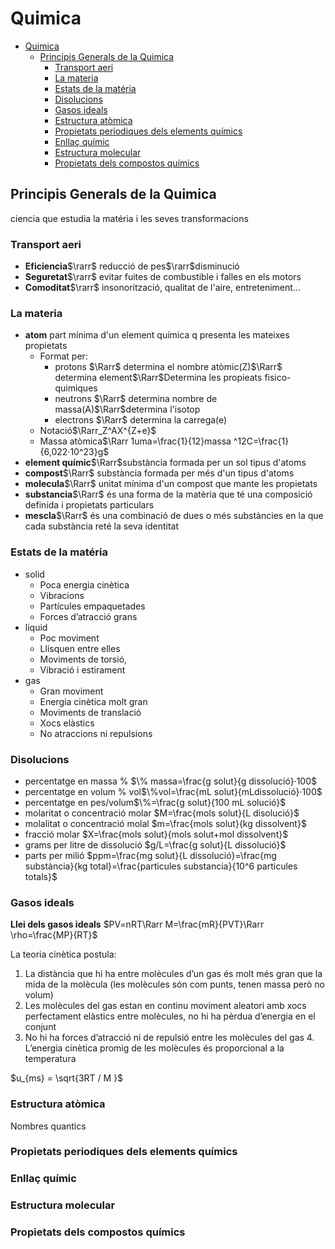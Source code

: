 # Quimica

- [Quimica](#quimica)
  - [Principis Generals de la Quimica](#principis-generals-de-la-quimica)
    - [Transport aeri](#transport-aeri)
    - [La materia](#la-materia)
    - [Estats de la matéria](#estats-de-la-matéria)
    - [Disolucions](#disolucions)
    - [Gasos ideals](#gasos-ideals)
    - [Estructura atòmica](#estructura-atòmica)
    - [Propietats periodiques dels elements químics](#propietats-periodiques-dels-elements-químics)
    - [Enllaç químic](#enllaç-químic)
    - [Estructura molecular](#estructura-molecular)
    - [Propietats dels compostos químics](#propietats-dels-compostos-químics)

## Principis Generals de la Quimica

ciencia que estudia la matéria i les seves transformacions

### Transport aeri

- **Eficiencia**$\rarr$ reducció de pes$\rarr$disminució
- **Seguretat**$\rarr$ evitar fuites de combustible i falles en els motors
- **Comoditat**$\rarr$ insonorització, qualitat de l'aire, entreteniment...

### La materia

- **atom** part mínima d'un element química q presenta les mateixes propietats
  - Format per:
    - protons $\Rarr$ determina el nombre atòmic(Z)$\Rarr$ determina element$\Rarr$Determina les propieats fisico-quimiques
    - neutrons $\Rarr$ determina nombre de massa(A)$\Rarr$determina l'isotop
    - electrons $\Rarr$ determina la carrega(e)
  - Notació$\Rarr_Z^AX^{Z+e}$
  - Massa atòmica$\Rarr 1uma=\frac{1}{12}massa ^12C=\frac{1}{6,022·10^23}g$
- **element químic**$\Rarr$substància formada per un sol tipus d'atoms
- **compost**$\Rarr$ substància formada per més d'un tipus d'atoms
- **molecula**$\Rarr$ unitat mínima d'un compost que mante les propietats
- **substancia**$\Rarr$ és una forma de la matèria que té una composició definida i propietats particulars
- **mescla**$\Rarr$ és una combinació de dues o més substàncies en la que cada substància reté la seva identitat

### Estats de la matéria

- solid
  - Poca energia cinètica
  - Vibracions
  - Partícules empaquetades
  - Forces d’atracció grans
- liquid
  - Poc moviment
  - Llisquen entre elles
  - Moviments de torsió,
  - Vibració i estirament
- gas
  - Gran moviment
  - Energia cinètica molt gran
  - Moviments de translació
  - Xocs elàstics
  - No atraccions ni repulsions

### Disolucions

- percentatge en massa % $\% massa=\frac{g solut}{g dissolució}·100$
- percentatge en volum % vol$\%vol=\frac{mL solut}{mLdissolució}·100$
- percentatge en pes/volum$\%=\frac{g solut}{100 mL solució}$
- molaritat o concentració molar $M=\frac{mols solut}{L disolució}$
- molalitat o concentració molal $m=\frac{mols solut}{kg dissolvent}$
- fracció molar $X=\frac{mols solut}{mols solut+mol dissolvent}$
- grams per litre de dissolució $g/L=\frac{g solut}{L dissolució}$
- parts per milió $ppm=\frac{mg solut}{L dissolució}=\frac{mg substància}{kg total}=\frac{particules substancia}{10^6 particules totals}$

### Gasos ideals

**Llei dels gasos ideals** $PV=nRT\Rarr M=\frac{mR}{PVT}\Rarr \rho=\frac{MP}{RT}$

La teoria cinètica postula:

1. La distància que hi ha entre molècules d’un gas és molt més gran que la mida de la molècula (les molècules són com punts, tenen massa però no volum)
2. Les molècules del gas estan en continu moviment aleatori amb xocs perfectament elàstics entre molècules, no hi ha pèrdua d’energia en el conjunt
3. No hi ha forces d’atracció ni de repulsió entre les molècules del gas 4. L’energia cinètica promig de les molècules és proporcional a la temperatura

$u_{ms} = \sqrt{3RT / M }$

### Estructura atòmica

Nombres quantics


### Propietats periodiques dels elements químics

### Enllaç químic

### Estructura molecular

### Propietats dels compostos químics
